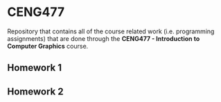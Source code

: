# CENG477

Repository that contains all of the course related work (i.e. programming assignments) that are done through the **CENG477 - Introduction to Computer Graphics** course.

## Homework 1

## Homework 2
